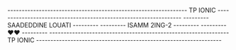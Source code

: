 --------------------------------------------------------------- TP IONIC -----------------------------------------------------------------
---------                                                    SAADEDDINE LOUATI                                                   ---------
---------                                                      ISAMM 2ING-2                                                      ---------
---------                                                          ♥♥                                                            ---------
--------------------------------------------------------------- TP IONIC -----------------------------------------------------------------
